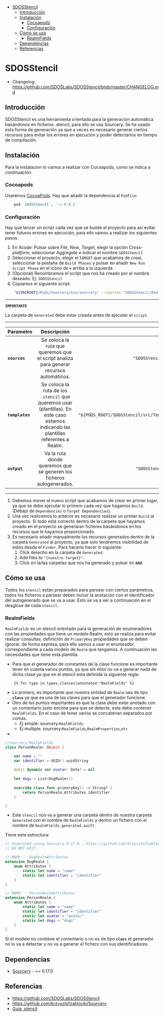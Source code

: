 - [SDOSStencil](#SDOSStencil)
  - [Introducción](#Introducci%C3%B3n)
  - [Instalación](#Instalaci%C3%B3n)
    - [Cocoapods](#Cocoapods)
    - [Configuración](#Configuraci%C3%B3n)
  - [Cómo se usa](#C%C3%B3mo-se-usa)
    - [RealmFields](#RealmFields)
  - [Dependencias](#Dependencias)
  - [Referencias](#Referencias)

# SDOSStencil

- Changelog: https://github.com/SDOSLabs/SDOSStencil/blob/master/CHANGELOG.md

## Introducción
SDOSStencil es una herramienta orientada para la generación automática basándonos en ficheros .stencil, para ello se usa Sourcery.
Se ha usado esta forma de generación ya que a veces es necesario generar ciertos recursos para evitar los errores en ejecución y poder detectarlos en tiempo de compilación.

## Instalación

Para la instalacion lo vamos a realizar con Cocoapods, como se indica a continuación.

### Cocoapods

Usaremos [CocoaPods](https://cocoapods.org). Hay que añadir la dependencia al `Podfile`:

```ruby
    pod `SDOSStencil`, `~> 0.0.1`
```

### Configuración

Hay que lanzar un script cada vez que se builde el proyecto para así evitar tener futuros errores en ejecución, para ello vamos a realizar los siguientes pasos.

1. En Xcode: Pulsar sobre *File*, *New*, *Target*, elegir la opción *Cross-platform*, seleccionar *Aggregate* e indicar el nombre *`SDOSStencil`*
2. Seleccionar el proyecto, elegir el `TARGET` que acabamos de crear, seleccionar la pestaña de `Build Phases` y pulsar en añadir `New Run Script Phase` en el icono de **`+`** arriba a la izquierda
3. (Opcional) Renombramos el script que nos ha creado por el nombre deseado. Ej: `SDOSStencil`
4. Copiamos el siguiente script:

```sh
    "${SRCROOT}/Pods/Sourcery/bin/sourcery" --sources "SDOSStencil/RealmModels" --templates "${PODS_ROOT}/SDOSStencil/src/Templates/Realm/" --output "SDOSStencil/Generated/"
```

***

**`IMPORTANTE`**

La carpeta de `Generated` debe estar creada antes de ejecutar el `script`.

***
| Parametro   |      Descripción      |  Ejemplo |
|----------|:-------------:|------:|
|**`sources`**|Se coloca la ruta que queremos que el script analiza para generar recursos automáticos. |`"SDOSStencil/RealmModels"`|
|**`templates`**|Se coloca la ruta de los `.stencil` que queremos usar (plantillas). En este caso estamos indicando las plantillas referentes a Realm.|`"${PODS_ROOT}/SDOSStencil/src/Templates/Realm/"`|
| **`output`** |Va la ruta donde queremos que se generen los ficheros autogenerados. |`"SDOSStencil/Generated/"`|

***

1. Debemos mover el nuevo script que acabamos de crear en primer lugar, ya que se debe ejecutar lo primero cada vez que hagamos `Build`. (Debajo de `Dependencies` o `Target Dependencies`).
2. Una vez realicemos lo anterior es necesario realizar un primer `Build` al proyecto. Si todo está correcto dentro de la carpeta que hayamos creado en el proyecto se generaran ficheros basándonos en los recursos que le hayamos proporcionado.
3. Es necesario añadir manualmente los recursos generados dentro de la carpeta `Generated` al proyecto, ya que solo tendremos visibilidad de estos desde el `Finder`. Para hacerlo hacer lo siguiente:
   1. Click derecho en la carpeta de `Generated`.
   2. Add files to `"{nuestro target}"`.
   3. Click en la/las carpetas que nos ha generado y pulsar en **`Add`**.


## Cómo se usa

Todos los `stencil` están preparados para parsear con ciertos parámetros, todos los ficheros a parsear deben incluir la anotación con el identificador del autogenerado que se va a usar. Esto se va a ver a continuación en el desglose de cada `stencil`.

### RealmFields

`RealmFields` es un stencil orientado para la generación de enumeradores con las propiedades que tiene un modelo Realm, esto se realiza para evitar realizar consultas, definición de `PrimaryKey` propiedades que se deben ignorar, de forma expresa, para ello vamos a usar el enumeador correspondiente a cada modelo de `Realm` que tengamos. A continuación las necesidades que tiene esta plantilla.

- Para que el generador de constantes de la clase funcione es importante tener en cuenta varios puntos, ya que sin ellos no va a generar nada de dicha clase ya que en el stencil esta definida la siguiente regla:
```
    {% for type in types.classes|annotated:"RealmFields" %}
```

  - Lo primero, es importante que nuestra entidad de `Realm` sea de tipo **`class`** ya que es una de las claves para que el generador funcione.
  - Otro de los puntos importantes es que la clase debe estar anotado con un comentario justo encima para que se detecte, este debe contener `RealmFields`. En el caso de tener varios se concatenan separados por comas.
    - Ej simple: sourcery:`RealmFields`
    - Ej multiple: sourcery:`RealmFields`,`RealmProperties`,`etc`
  - 

```swift
//sourcery:RealmFields
class PersonRealm: Object {

    var name = ""
    var identifier = UUID().uuidString
    
    @objc dynamic var avatar: Data? = nil
    
    let dogs = List<DogRealm>()
    
    override class func primaryKey() -> String? {
        return PersonRealm.Attributes.identifier
    }

}
```

- Este `stencil` nos va a generar una carpeta dentro de nuestra carpeta `Generated` con el nombre de `RealmFields` y dentro un fichero con el nombre de `RealmFields.generated.swift`.

Tiene esta estructura:

```swift
// Generated using Sourcery 0.17.0 — https://github.com/krzysztofzablocki/Sourcery
// DO NOT EDIT

// MARK: - DogRealmAttributes
extension DogRealm {
	enum Attributes {
		static let name = "name"
		static let identifier = "identifier"
	}
}

// MARK: - PersonRealmAttributes
extension PersonRealm {
	enum Attributes {
		static let name = "name"
		static let identifier = "identifier"
		static let avatar = "avatar"
		static let dogs = "dogs"
	}
}

```

Si el modelo no contiene el comentario o no es de tipo **`class`** el generador no lo va a detectar y no va a generar el fichero con sus identificadores.

## Dependencias
* [Sourcery](https://github.com/krzysztofzablocki/Sourcery) - &gt;= 0.17.0

## Referencias
* https://github.com/SDOSLabs/SDOSStencil
* https://github.com/krzysztofzablocki/Sourcery
* [Guia .stencil](https://cdn.rawgit.com/krzysztofzablocki/Sourcery/master/docs/index.html)